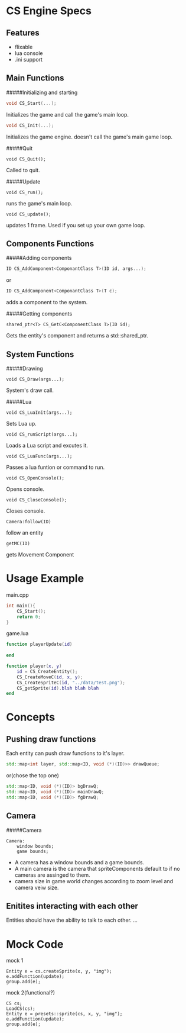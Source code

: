 CS Engine Specs
===============

Features
--------
* flixable
* lua console
* .ini support

Main Functions
--------------
#####Initializing and starting
```c++
void CS_Start(...);
```
Initializes the game and call the game's main loop.

```c++
void CS_Init(...);
```
Initializes the game engine. doesn't call the game's main game loop.

#####Quit
```
void CS_Quit();
```
Called to quit.

#####Update
```
void CS_run();
```
runs the game's main loop.
```
void CS_update();
```
updates 1 frame. Used if you set up your own game loop.

Components Functions
--------------------
#####Adding components
```c++
ID CS_AddComponent<ComponantClass T>(ID id, args...);
```
or
```c++
ID CS_AddComponent<ComponantClass T>(T c);
```
adds a component to the system.

#####Getting components
```
shared_ptr<T> CS_GetC<ComponentClass T>(ID id);
```
Gets the entity's component and returns a std::shared_ptr.

System Functions
----------------
#####Drawing
```
void CS_Draw(args...);
```
System's draw call.

#####Lua
```
void CS_LuaInit(args...);
```
Sets Lua up.

```
void CS_runScript(args...);
```
Loads a Lua script and excutes it.

```
void CS_LuaFunc(args...);
```
Passes a lua funtion or command to run.

```
void CS_OpenConsole();
```
Opens console.

```
void CS_CloseConsole();
```
Closes console.

```
Camera:follow(ID)
```
follow an entity

```
getMC(ID)
```
gets Movement Component


Usage Example
=============
main.cpp
```c++
int main(){
	CS_Start();
	return 0;
}
```

game.lua
```lua
function playerUpdate(id)
	
end

function player(x, y)
	id = CS_CreateEntity();
	CS_CreateMoveC(id, x, y);
	CS_CreateSpriteC(id, "../data/test.png");
	CS_getSprite(id).blsh blah blah
end

```

Concepts
========

Pushing draw functions
---
Each entity can push draw functions to it's layer.
```c++
std::map<int layer, std::map<ID, void (*)(ID)>> drawQueue;
```
or(chose the top one)
```c++
std::map<ID, void (*)(ID)> bgDrawQ;
std::map<ID, void (*)(ID)> mainDrawQ;
std::map<ID, void (*)(ID)> fgDrawQ;
```

Camera
---

#####Camera
```
Camera:
	window bounds;
	game bounds;
```

* A camera has a window bounds and a game bounds.
* A main camera is the camera that spriteComponents default to if no cameras are assinged to them.
* camera size in game world changes according to zoom level and camera veiw size.

Enitites interacting with each other
----

Entities should have the ability to talk to each other.
...

Mock Code
=========

mock 1
```
Entity e = cs.createSprite(x, y, "img");
e.addFunction(update);
group.add(e);

```

mock 2(functional?)
```
CS cs;
LoadCS(cs);
Entity e = presets::sprite(cs, x, y, "img");
e.addFunction(update);
group.add(e);
```
